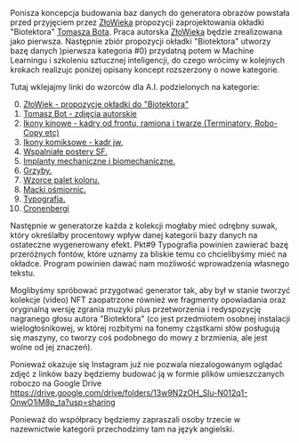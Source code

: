 Ponisza koncepcja budowania baz danych do generatora obrazów powstała przed przyjęciem przez [ZłoWieka](https://www.instagram.com/zlowiek21/) propozycji zaprojektowania okładki "Biotektora" [Tomasza Bota](https://github.com/Tomasz-Bot/Biotektor). Praca autorska [ZłoWieka](https://www.instagram.com/zlowiek21/) będzie zrealizowana jako pierwsza. Następnie zbiór propozycji okładki "Biotektora" utworzy bazę danych )pierwsza kategoria #0) przydatną potem w Machine Learningu i szkoleniu sztucznej inteligencji, do czego wrócimy w kolejnych krokach realizujc poniżej opisany koncept rozszerzony o nowe kategorie.

Tutaj wklejajmy linki do wzorców dla A.I. podzielonych na kategorie:

0. [ZłoWiek - propozycje okładki do "Biotektora"](https://drive.google.com/drive/folders/1ZWgq98SSNqaZWDF1f0_NveuUHMInAruV?usp=sharing)
1. [Tomasz Bot - zdjęcia autorskie](https://drive.google.com/drive/folders/1wqwiHmvWsPlxJF6Jzh4GzjY4KJqVe5wI?usp=sharing)
2. [Ikony kinowe - kadry od frontu, ramiona i twarze (Terminatory, Robo-Copy etc)](https://drive.google.com/drive/folders/1L0sYIG3TH6QppQetwrOz53l8RlUR68io?usp=sharing)
3. [Ikony komiksowe - kadr jw.](https://drive.google.com/drive/folders/1mMQYGy8izSHBgxCRuYz_NF-QC1UOGMJt?usp=sharing)
4. [Wspalniałe postery SF.](https://drive.google.com/drive/folders/1afhSu6P0NEVEVV_qlsGqh66kFysER1os?usp=sharing)
5. [Implanty mechaniczne i biomechaniczne.](https://drive.google.com/drive/folders/1QPafq-fr3k5JM4jUCjos3cQBiJEzXRbM?usp=sharing)
6. [Grzyby.](https://drive.google.com/drive/folders/1GHpAUhozLdKPKF9s1kivog0x2ndcs9zw?usp=sharing)
7. [Wzorce palet koloru.](https://drive.google.com/drive/folders/1vd5nAjggoGrbWFtSuAnT7vS-xwD1rtRx?usp=sharing)
8. [Macki ośmiornic.](https://drive.google.com/drive/folders/1QUJtL502DmhnC9u45Zi8WStIBIhxuOfW?usp=sharing)
9. [Typografia.](https://drive.google.com/drive/folders/1LZrozRo6Mlkcm3BXloEWf01JwASG53_V?usp=sharing)
10. [Cronenbergi](https://drive.google.com/drive/folders/1n2FDUdASGqRww9N5vkzOMW22qDXtla_K?usp=sharing)

Następnie w generatorze każda z kolekcji mogłaby mieć odrębny suwak, który określałby procentowy wpływ danej kategorii bazy danych na ostateczne wygenerowany efekt. Pkt#9 Typografia powinien zawierać bazę przeróżnych fontów, które uznamy za bliskie temu co chcielibyśmy mieć na okładce. Program powinien dawać nam możliwość wprowadzenia własnego tekstu. 

Moglibyśmy spróbować przygotwać generator tak, aby był w stanie tworzyć kolekcje (video) NFT zaopatrzone również we fragmenty opowiadania oraz oryginalną wersję zgrania muzyki plus przetworzenia i redyspozycję nagranego głosu autora "Biotektora" (co jest przedmiotem osobnej instalacji wielogłośnikowej, w której rozbitymi na fonemy cząstkami słów posługują się maszyny, co tworzy coś podobnego do mowy z brzmienia, ale jest wolne od jej znaczeń).


Ponieważ okazuje się Instagram już nie pozwala niezalogowanym oglądać zdjęć z linków bazy będziemy budować ją w formie plików umieszczanych roboczo na Google Drive https://drive.google.com/drive/folders/13w9N2zOH_Slu-N012q1-OnwO1iM8p_ta?usp=sharing

Ponieważ do współpracy będziemy zapraszali osoby trzecie w nazewnictwie kategorii przechodzimy tam na język angielski.
